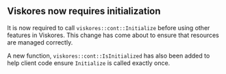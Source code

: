 ## Viskores now requires initialization

It is now required to call `viskores::cont::Initialize` before using other
features in Viskores. This change has come about to ensure that resources are
managed correctly.

A new function, `viskores::cont::IsInitialized` has also been added to help
client code ensure `Initialize` is called exactly once.
